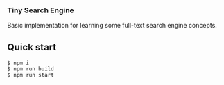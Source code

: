 ### Tiny Search Engine
Basic implementation for learning some full-text search engine concepts.

## Quick start
```console
$ npm i
$ npm run build
$ npm run start
```